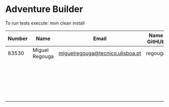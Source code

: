 # Adventure Builder

To run tests execute: mvn clean install


|   Number   |          Name           |                  Email                    |   Name GitHUb  | Grupo |
| ---------- | ----------------------- | ----------------------------------------- | ---------------| ----- |
|   83530    |      Miguel Regouga     |     miguelregouga@tecnico.ulisboa.pt      |     regouga    |   1   |
|            |                         |                                           |                |   2   |
|            |                         |                                           |                |   3   |
|            |                         |                                           |                |   4   |
|            |                         |                                           |                |   5   |
|            |                         |                                           |                |   6   |
